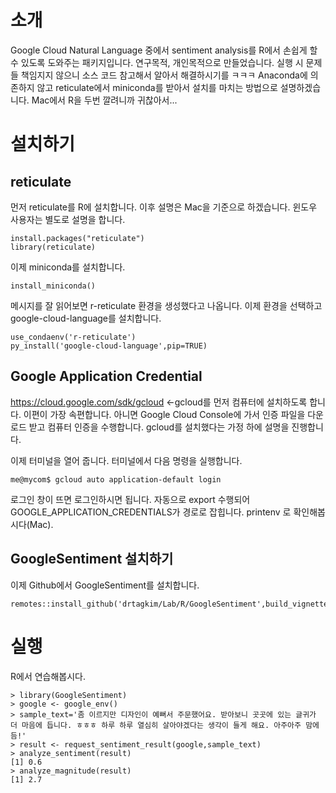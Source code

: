 # 소개
Google Cloud Natural Language 중에서 sentiment analysis를 R에서 손쉽게 할 수 있도록 도와주는 패키지입니다.
연구목적, 개인목적으로 만들었습니다.
실행 시 문제들 책임지지 않으니 소스 코드 참고해서 알아서 해결하시기를 ㅋㅋㅋ 
Anaconda에 의존하지 않고 reticulate에서 miniconda를 받아서 설치를 마치는 방법으로 설명하겠습니다. Mac에서 R을 두번 깔려니까 귀찮아서...

# 설치하기
## reticulate
먼저 reticulate를 R에 설치합니다. 이후 설명은 Mac을 기준으로 하겠습니다. 윈도우 사용자는 별도로 설명을 합니다.

```
install.packages("reticulate")
library(reticulate)
```  

이제 miniconda를 설치합니다. 

```
install_miniconda()
```

메시지를 잘 읽어보면 r-reticulate 환경을 생성했다고 나옵니다. 이제 환경을 선택하고 google-cloud-language를 설치합니다.

```
use_condaenv('r-reticulate')
py_install('google-cloud-language',pip=TRUE)
```

## Google Application Credential 

https://cloud.google.com/sdk/gcloud <-gcloud를 먼저 컴퓨터에 설치하도록 합니다. 이편이 가장 속편합니다. 아니면 Google Cloud Console에 가서 인증 파일을 다운로드 받고 컴퓨터 인증을 수행합니다. gcloud를 설치했다는 가정 하에 설명을 진행합니다.

이제 터미널을 열어 줍니다. 터미널에서 다음 명령을 실행합니다.

```
me@mycom$ gcloud auto application-default login 
```

로그인 창이 뜨면 로그인하시면 됩니다. 자동으로 export 수행되어 GOOGLE_APPLICATION_CREDENTIALS가 경로로 잡힙니다. printenv 로 확인해봅시다(Mac).

## GoogleSentiment 설치하기

이제 Github에서 GoogleSentiment를 설치합니다.

```
remotes::install_github('drtagkim/Lab/R/GoogleSentiment',build_vignettes=TRUE)
```

# 실행
R에서 연습해봅시다.

```
> library(GoogleSentiment)
> google <- google_env()
> sample_text='좀 이르지만 디자인이 예뻐서 주문했어요. 받아보니 곳곳에 있는 글귀가 더 마음에 듭니다. ㅎㅎㅎ 하루 하루 열심히 살아야겠다는 생각이 들게 해요. 아주아주 맘에듬!'
> result <- request_sentiment_result(google,sample_text)
> analyze_sentiment(result)
[1] 0.6
> analyze_magnitude(result)
[1] 2.7
```

